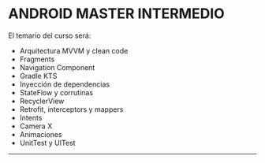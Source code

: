 # ANDROID MASTER INTERMEDIO

El temario del curso será:
<br />
- Arquitectura MVVM y clean code
- Fragments
- Navigation Component
- Gradle KTS
- Inyección de dependencias
- StateFlow y corrutinas
- RecyclerView
- Retrofit, interceptors y mappers
- Intents
- Camera X
- Animaciones
- UnitTest y UITest

---

